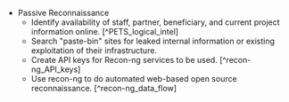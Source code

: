   * Passive Reconnaissance 
    * Identify availability of staff, partner, beneficiary, and current project information online. [^PETS_logical_intel]
    * Search "paste-bin" sites for leaked internal information or existing exploitation of their infrastructure.
    * Create API keys for Recon-ng services to be used. [^recon-ng_API_keys]
    * Use recon-ng to do automated web-based open source reconnaissance. [^recon-ng_data_flow]
  


